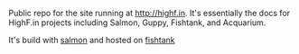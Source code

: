 Public repo for the site running at http://highf.in. It's essentially the docs for HighF.in projects including Salmon, Guppy, Fishtank, and Acquarium. 

It's build with [salmon](http://highf.in/#!/salmon) and hosted on [fishtank](http://highf.in/#!/fishtank)
